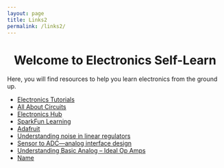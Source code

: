 ```yaml
---
layout: page
title: Links2
permalink: /links2/
---
```


<div class="container">

<h1 style="text-align: center;">Welcome to Electronics Self-Learn</h1>

<p>Here, you will find resources to help you learn electronics from the ground up.</p>

<ul>
  <li><a href="https://www.electronics-tutorials.ws/">Electronics Tutorials</a></li>
  <li><a href="https://www.allaboutcircuits.com/">All About Circuits</a></li>
  <li><a href="https://www.electronicshub.org/">Electronics Hub</a></li>
  <li><a href="https://learn.sparkfun.com/">SparkFun Learning</a></li>
  <li><a href="https://www.adafruit.com/">Adafruit</a></li>
  <li><a href="https://www.ti.com/lit/an/slyt201/slyt201.pdf?ts=1753087105451">Understanding noise in linear regulators</a></li>
  <li><a href="https://www.ti.com/lit/an/slyt173/slyt173.pdf?ts=1753036574504">Sensor to ADC—analog interface design</a></li>
  <li><a href="https://www.ti.com/lit/an/slaa068b/slaa068b.pdf?ts=1753038292933">Understanding Basic Analog – Ideal Op Amps</a></li>
  <li><a href="link">Name</a></li>
</ul>

</div>
